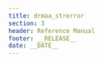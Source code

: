 ```yaml
---
title: drmaa_strerror
section: 3
header: Reference Manual
footer: __RELEASE__
date: __DATE__
---
```


